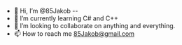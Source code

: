 - 👋 Hi, I’m @85Jakob
--
- 🌱 I’m currently learning C# and C++
- 💞️ I’m looking to collaborate on anything and everything. 
- 📫 How to reach me 85Jakob@gmail.com

<!---
JacobADoney/JacobADoney is a ✨ special ✨ repository because its `README.md` (this file) appears on your GitHub profile.
You can click the Preview link to take a look at your changes.
--->
